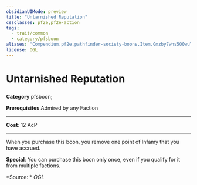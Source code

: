 ```yaml
---
obsidianUIMode: preview
title: "Untarnished Reputation"
cssclasses: pf2e,pf2e-action
tags:
  - trait/common
  - category/pfsboon
aliases: "Compendium.pf2e.pathfinder-society-boons.Item.Gmzby7whs5O0wuYC"
license: OGL
---
```

# Untarnished Reputation

### 

**Category** pfsboon; 



**Prerequisites** Admired by any Faction
* * *
**Cost**: 12 AcP

* * *

When you purchase this boon, you remove one point of Infamy that you have accrued.

**Special**: You can purchase this boon only once, even if you qualify for it from multiple factions.

*Source: *
*OGL*